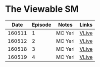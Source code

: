 # The Viewable SM

| Date   | Episode | Notes   | Links                                    |
|--------|---------|---------|------------------------------------------|
| 160511 | 1       | MC Yeri | [VLive](https://www.vlive.tv/video/8207) |
| 160512 | 2       | MC Yeri | [VLive](https://www.vlive.tv/video/8247) |
| 160518 | 3       | MC Yeri | [VLive](https://www.vlive.tv/video/8497) |
| 160519 | 4       | MC Yeri | [VLive](https://www.vlive.tv/video/8498) |
